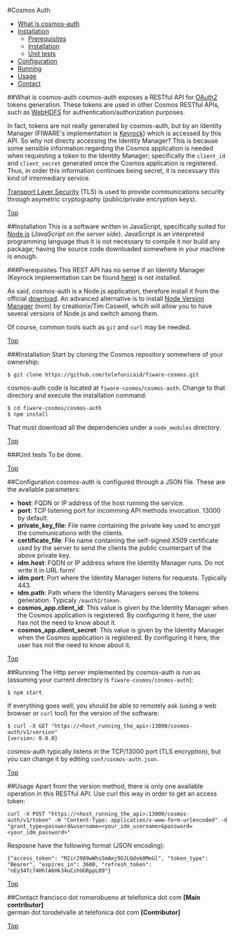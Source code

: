 #<a name="top"></a>Cosmos Auth

* [What is cosmos-auth](#whatis)
* [Installation](#maininstall)
    * [Prerequisites](#prerequisites)
    * [Installation](#installation)
    * [Unit tests](#unittests)
* [Configuration](#configuration)
* [Running](#running)
* [Usage](#usage)
* [Contact](#contact)

##<a name="whatis"></a>What is cosmos-auth
cosmos-auth exposes a RESTful API for [OAuth2](http://oauth.net/2/) tokens generation. These tokens are used in other Cosmos RESTful APIs, such as [WebHDFS](http://hadoop.apache.org/docs/current/hadoop-project-dist/hadoop-hdfs/WebHDFS.html) for authentication/authorization purposes.

In fact, tokens are not really generated by cosmos-auth, but by an Identity Manager (FIWARE's implementation is [Keyrock](http://catalogue.fiware.org/enablers/identity-management-keyrock)) which is accessed by this API. So why not directy accessing the Identity Manager? This is because some sensible information regarding the Cosmos application is needed when requesting a token to the Identity Manager; specifically the `client_id` and `client_secret` generated once the Cosmos application is registered. Thus, in order this information continues being secret, it is necessary this kind of intermediary service.

[Transport Layer Security](https://en.wikipedia.org/wiki/Transport_Layer_Security) (TLS) is used to provide communications security through asymetric cryptography (public/private encryption keys).

[Top](#top)

##<a name="maininstall"></a>Installation
This is a software written in JavaScript, specifically suited for [Node.js](https://nodejs.org) (<i>JavaScript on the server side</i>). JavaScript is an interpreted programming language thus it is not necessary to compile it nor build any package; having the source code downloaded somewhere in your machine is enough.

###<a name="prerequisites"></a>Prerequisites
This REST API has no sense if an Identity Manager (Keyrock implementation can be found [here](http://catalogue.fiware.org/enablers/identity-management-keyrock)) is not installed.

As said, cosmos-auth is a Node.js application, therefore install it from the official [download](https://nodejs.org/download/). An advanced alternative is to install [Node Version Manager](https://github.com/creationix/nvm) (nvm) by creationix/Tim Caswell, whcih will allow you to have several versions of Node.js and switch among them.

Of course, common tools such as `git` and `curl` may be needed.

[Top](#top)

###<a name="installation"></a>Installation
Start by cloning the Cosmos repository somewhere of your ownership:

    $ git clone https://github.com/telefonicaid/fiware-cosmos.git
    
cosmos-auth code is located at `fiware-cosmos/cosmos-auth`. Change to that directory and execute the installation command:

    $ cd fiware-cosmos/cosmos-auth
    $ npm install
    
That must download all the dependencies under a `node_modules` directory.

[Top](#top)

###<a name="unittests"></a>Unit tests
To be done.

[Top](#top)

##<a name="configuration"></a>Configuration
cosmos-auth is configured through a JSON file. These are the available parameters:

* **host**: FQDN or IP address of the host running the service.
* **port**: TCP listening port for incomming API methods invocation. 13000 by default.
* **private_key_file**: File name containing the private key used to encrypt the communications with the clients.
* **certificate_file**: File name containing the self-signed X509 certificate used by the server to send the clients the public counterpart of the above private key.
* **idm.host**: FQDN or IP address where the Identity Manager runs. Do not write it in URL form!
* **idm.port**: Port where the Identity Manager listens for requests. Typically 443.
* **idm.path**: Path where the Identity Managers serves the tokens generation. Typicaly `/oauth2/token`.
* **cosmos_app.client\_id**: This value is given by the Identity Manager when the Cosmos application is registered. By configuring it here, the user has not the need to know about it.
* **cosmos_app.client\_secret**: This value is given by the Identity Manager when the Cosmos application is registered. By configuring it here, the user has not the need to know about it.

[Top](#top)

##<a name="running"></a>Running
The Http server implemented by cosmos-auth is run as (assuming your current directory is `fiware-cosmos/cosmos-auth`):

    $ npm start
    
If everything goes well, you should be able to remotely ask (using a web browser or `curl` tool) for the version of the software:

    $ curl -X GET "https://<host_running_the_api>:13000/cosmos-auth/v1/version"
    {version: 0.0.0}
    
cosmos-auth typically listens in the TCP/13000 port (TLS encryption), but you can change it by editing `conf/cosmos-auth.json`.

[Top](#top)

##<a name="usage"></a>Usage
Apart from the version method, there is only one available operation in this RESTful API. Use curl this way in order to get an access token:

    curl -X POST "https://<host_running_the_api>:13000/cosmos-auth/v1/token" -H "Content-Type: application/x-www-form-urlencoded" -d "grant_type=password&username=<your_idm_username>&password=<your_idm_password>"
    
Resposne have the following format (JSON encoding):

    {"access_token": "M2ir2989wWhs5mAmj9OJLQdok0MeGl", "token_type": "Bearer", "expires_in": 3600, "refresh_token": "nEy34Tc74HhlA6Hk34uCihUGRppLO9"}
    
[Top](#top)

##<a name="whatis"></a>Contact
francisco dot romerobueno at telefonica dot com **[Main contributor]**
<br>
german dot torodelvalle at telefonica dot com **[Contributor]**

[Top](#top)